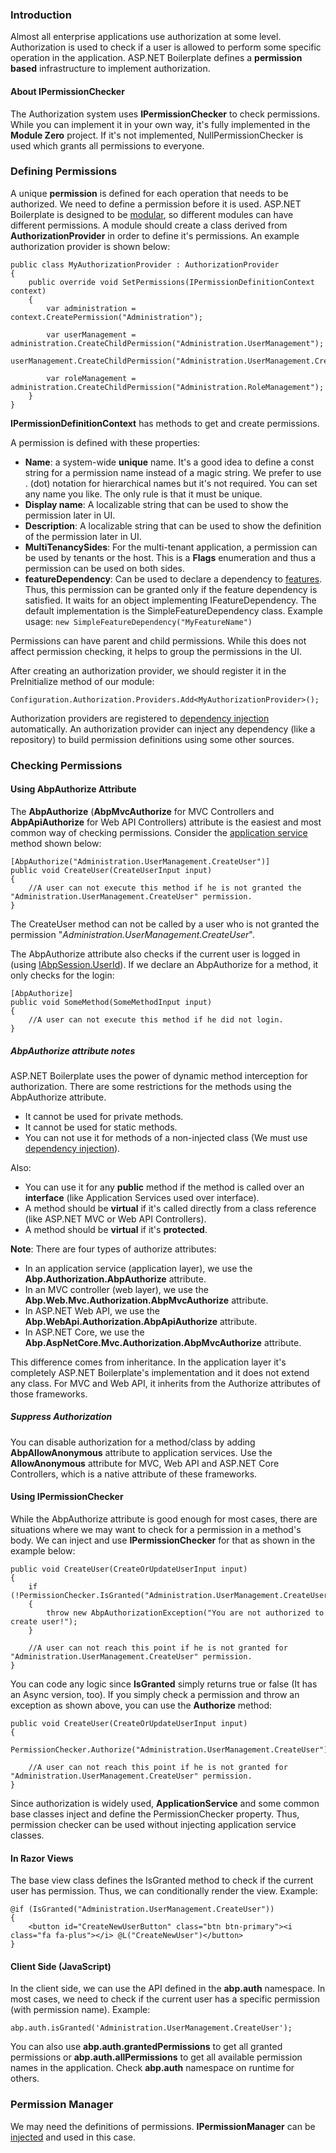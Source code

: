 ### Introduction

Almost all enterprise applications use authorization at some level.
Authorization is used to check if a user is allowed to perform some
specific operation in the application. ASP.NET Boilerplate defines a
**permission based** infrastructure to implement authorization.

#### About IPermissionChecker

The Authorization system uses **IPermissionChecker** to check permissions.
While you can implement it in your own way, it's fully implemented in the
**Module Zero** project. If it's not implemented, NullPermissionChecker
is used which grants all permissions to everyone.

### Defining Permissions

A unique **permission** is defined for each operation that needs to be
authorized. We need to define a permission before it is used. ASP.NET
Boilerplate is designed to be [modular](/Pages/Documents/Module-System),
so different modules can have different permissions. A module should
create a class derived from **AuthorizationProvider** in order to define
it's permissions. An example authorization provider is shown below:

    public class MyAuthorizationProvider : AuthorizationProvider
    {
        public override void SetPermissions(IPermissionDefinitionContext context)
        {
            var administration = context.CreatePermission("Administration");

            var userManagement = administration.CreateChildPermission("Administration.UserManagement");
            userManagement.CreateChildPermission("Administration.UserManagement.CreateUser");

            var roleManagement = administration.CreateChildPermission("Administration.RoleManagement");
        }
    }
                

**IPermissionDefinitionContext** has methods to get and create
permissions.

A permission is defined with these properties:

-   **Name**: a system-wide **unique** name. It's a good idea to define a
    const string for a permission name instead of a magic string. We
    prefer to use . (dot) notation for hierarchical names but it's not
    required. You can set any name you like. The only rule is that it must
    be unique.
-   **Display name**: A localizable string that can be used to show the
    permission later in UI.
-   **Description**: A localizable string that can be used to show the
    definition of the permission later in UI.
-   **MultiTenancySides**: For the multi-tenant application, a permission
    can be used by tenants or the host. This is a **Flags** enumeration
    and thus a permission can be used on both sides.
-   **featureDependency**: Can be used to declare a dependency to
    [features](/Pages/Documents/Feature-Management). Thus, this
    permission can be granted only if the feature dependency is satisfied.
    It waits for an object implementing IFeatureDependency. The default
    implementation is the SimpleFeatureDependency class. Example usage:
    `new SimpleFeatureDependency("MyFeatureName")`

Permissions can have parent and child permissions. While this does
not affect permission checking, it helps to group the permissions in the UI.

After creating an authorization provider, we should register it in the
PreInitialize method of our module:

    Configuration.Authorization.Providers.Add<MyAuthorizationProvider>();

Authorization providers are registered to [dependency
injection](/Pages/Documents/Dependency-Injection) automatically. An
authorization provider can inject any dependency (like a repository) to
build permission definitions using some other sources.

### Checking Permissions

#### Using AbpAuthorize Attribute

The **AbpAuthorize** (**AbpMvcAuthorize** for MVC Controllers and
**AbpApiAuthorize** for Web API Controllers) attribute is the easiest
and most common way of checking permissions. Consider the [application
service](/Pages/Documents/Application-Services) method shown below:

    [AbpAuthorize("Administration.UserManagement.CreateUser")]
    public void CreateUser(CreateUserInput input)
    {
        //A user can not execute this method if he is not granted the "Administration.UserManagement.CreateUser" permission.
    }

The CreateUser method can not be called by a user who is not granted the
permission "*Administration.UserManagement.CreateUser*".

The AbpAuthorize attribute also checks if the current user is logged in (using
[IAbpSession.UserId](/Pages/Documents/Abp-Session)). If we declare
an AbpAuthorize for a method, it only checks for the login:

    [AbpAuthorize]
    public void SomeMethod(SomeMethodInput input)
    {
        //A user can not execute this method if he did not login.
    }

##### AbpAuthorize attribute notes

ASP.NET Boilerplate uses the power of dynamic method interception for
authorization. There are some restrictions for the methods using the
AbpAuthorize attribute.

-   It cannot be used for private methods.
-   It cannot be used for static methods.
-   You can not use it for methods of a non-injected class (We must use
    [dependency injection](/Pages/Documents/Dependency-Injection)).

Also:

-   You can use it for any **public** method if the method is called over an
    **interface** (like Application Services used over interface).
-   A method should be **virtual** if it's called directly from a class
    reference (like ASP.NET MVC or Web API Controllers).
-   A method should be **virtual** if it's **protected**.

**Note**: There are four types of authorize attributes:

-   In an application service (application layer), we use the
    **Abp.Authorization.AbpAuthorize** attribute.
-   In an MVC controller (web layer), we use the
    **Abp.Web.Mvc.Authorization.AbpMvcAuthorize** attribute.
-   In ASP.NET Web API, we use the
    **Abp.WebApi.Authorization.AbpApiAuthorize** attribute.
-   In ASP.NET Core, we use the
    **Abp.AspNetCore.Mvc.Authorization.AbpMvcAuthorize** attribute.

This difference comes from inheritance. In the application layer it's
completely ASP.NET Boilerplate's implementation and it does not extend any
class. For MVC and Web API, it inherits from the Authorize attributes
of those frameworks.

##### Suppress Authorization

You can disable authorization for a method/class by adding
**AbpAllowAnonymous** attribute to application services. Use the
**AllowAnonymous** attribute for MVC, Web API and ASP.NET Core Controllers, which
is a native attribute of these frameworks.

#### Using IPermissionChecker

While the AbpAuthorize attribute is good enough for most cases, there are 
situations where we may want to check for a permission in a method's body. We can
inject and use **IPermissionChecker** for that as shown in the example
below:

    public void CreateUser(CreateOrUpdateUserInput input)
    {
        if (!PermissionChecker.IsGranted("Administration.UserManagement.CreateUser"))
        {
            throw new AbpAuthorizationException("You are not authorized to create user!");
        }

        //A user can not reach this point if he is not granted for "Administration.UserManagement.CreateUser" permission.
    }

You can code any logic since **IsGranted** simply returns true
or false (It has an Async version, too). If you simply check a permission
and throw an exception as shown above, you can use the **Authorize**
method:

    public void CreateUser(CreateOrUpdateUserInput input)
    {
        PermissionChecker.Authorize("Administration.UserManagement.CreateUser");

        //A user can not reach this point if he is not granted for "Administration.UserManagement.CreateUser" permission.
    }

Since authorization is widely used, **ApplicationService** and some
common base classes inject and define the PermissionChecker property. Thus,
permission checker can be used without injecting application service
classes.

#### In Razor Views

The base view class defines the IsGranted method to check if the current user has
permission. Thus, we can conditionally render the view. Example:

    @if (IsGranted("Administration.UserManagement.CreateUser"))
    {
        <button id="CreateNewUserButton" class="btn btn-primary"><i class="fa fa-plus"></i> @L("CreateNewUser")</button>
    }

#### Client Side (JavaScript)

In the client side, we can use the API defined in the **abp.auth** namespace. In
most cases, we need to check if the current user has a specific permission
(with permission name). Example:

    abp.auth.isGranted('Administration.UserManagement.CreateUser');

You can also use **abp.auth.grantedPermissions** to get all granted
permissions or **abp.auth.allPermissions** to get all available
permission names in the application. Check **abp.auth** namespace on
runtime for others.

### Permission Manager

We may need the definitions of permissions. **IPermissionManager** can be
[injected](/Pages/Documents/Dependency-Injection) and used in this case.
